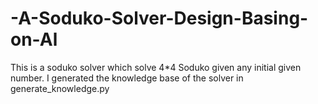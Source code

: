 # -A-Soduko-Solver-Design-Basing-on-Al
This is a soduko solver which solve 4*4 Soduko given any initial given number. I generated the knowledge base of the solver in generate_knowledge.py
